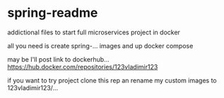 # spring-readme
addictional files to start full microservices project in docker

all you need is create spring-... images and up docker compose

may be I'll post link to dockerhub...
https://hub.docker.com/repositories/123vladimir123

if you want to try project clone this rep an rename my custom images to 123vladimir123/...
